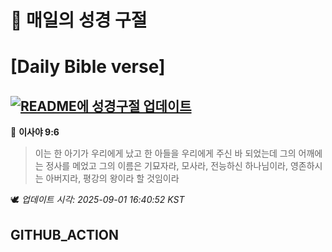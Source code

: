 # 🙏 매일의 성경 구절
# [Daily Bible verse]
## [![README에 성경구절 업데이트](https://github.com/DONGSUKA/first_test/actions/workflows/update-readme-bible.yml/badge.svg)](https://github.com/DONGSUKA/first_test/actions/workflows/update-readme-bible.yml)
<!-- START_BIBLE_VERSE -->
📖 **이사야 9:6**
> 이는 한 아기가 우리에게 났고 한 아들을 우리에게 주신 바 되었는데 그의 어깨에는 정사를 메었고 그의 이름은 기묘자라, 모사라, 전능하신 하나님이라, 영존하시는 아버지라, 평강의 왕이라 할 것임이라

🕊️ _업데이트 시각: 2025-09-01 16:40:52 KST_
  <!-- END_BIBLE_VERSE -->
## GITHUB_ACTION
